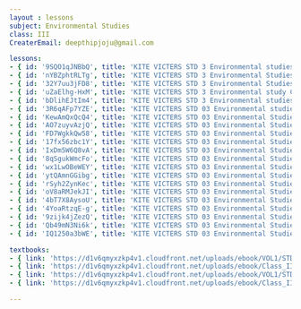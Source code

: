 ```yaml
--- 
layout : lessons 
subject: Environmental Studies
class: III
CreaterEmail: deepthipjoju@gmail.com

lessons: 
- { id: '9SQO1qJNBbQ', title: 'KITE VICTERS STD 3 Environmental studies Class 01 (First Bell-ഫസ്റ്റ് ബെല്‍)' }
- { id: 'nYBZphtRLTg', title: 'KITE VICTERS STD 3 Environmental Studies Class 02 (First Bell-ഫസ്റ്റ് ബെല്‍)' }
- { id: '32Y7uu3jFD8', title: 'KITE VICTERS STD 3 Environmental Studies Class 3 (First Bell-ഫസ്റ്റ് ബെല്‍)' }
- { id: 'uZaElhg-HxM', title: 'KITE VICTERS STD 3 Environmental study Class 4 (First Bell-ഫസ്റ്റ് ബെല്‍)' }
- { id: 'bDlihEJtIm4', title: 'KITE VICTERS STD 3 Environmental studies Class 5 (First Bell-ഫസ്റ്റ് ബെല്‍)' }
- { id: '3R6qAFp7YZE', title: 'KITE VICTERS STD 03 Environmental studies Class 06 (First Bell-ഫസ്റ്റ് ബെല്‍)' }
- { id: 'KewAmQxQcQ4', title: 'KITE VICTERS STD 03 Environmental Studies Class 07 (First Bell-ഫസ്റ്റ് ബെല്‍)' }
- { id: 'AO7zuyvAzjQ', title: 'KITE VICTERS STD 03 Environmental Studies Class 08 (First Bell-ഫസ്റ്റ് ബെല്‍)' }
- { id: 'FD7WgkkQw58', title: 'KITE VICTERS STD 03 Environmental Studies Class 09 (First Bell-ഫസ്റ്റ് ബെല്‍)' }
- { id: '17fx56zbc1Y', title: 'KITE VICTERS STD 03 Environmental Studies Class 10 (First Bell-ഫസ്റ്റ് ബെല്‍)' }
- { id: 'IxDm5W6Q8vA', title: 'KITE VICTERS STD 03 Environmental Studies Class 11 (First Bell-ഫസ്റ്റ് ബെല്‍)' }
- { id: '8qSgukWmcFo', title: 'KITE VICTERS STD 03 Environmental Studies Class 12 (First Bell-ഫസ്റ്റ് ബെല്‍)' }
- { id: 'wx1LwOBeWEY', title: 'KITE VICTERS STD 03 Environmental Studies Class 13 (First Bell-ഫസ്റ്റ് ബെല്‍)' }
- { id: 'ytQAmnGGibg', title: 'KITE VICTERS STD 03 Environmental Studies Class 14 (First Bell-ഫസ്റ്റ് ബെല്‍)' }
- { id: 'rSyh2ZynKec', title: 'KITE VICTERS STD 03 Environmental Studies Class 15 (First Bell-ഫസ്റ്റ് ബെല്‍)' }
- { id: 'oV8aRMJekJI', title: 'KITE VICTERS STD 03 Environmental Studies Class 16 (First Bell-ഫസ്റ്റ് ബെല്‍)' }
- { id: '4bT7X8AysoU', title: 'KITE VICTERS STD 03 Environmental Studies Class 17 (First Bell-ഫസ്റ്റ് ബെല്‍)' }
- { id: '4YoaRtzqE-g', title: 'KITE VICTERS STD 03 Environmental Studies Class 18 (First Bell-ഫസ്റ്റ് ബെല്‍)' }
- { id: '9zijk4jZezQ', title: 'KITE VICTERS STD 03 Environmental Studies Class 19 (First Bell-ഫസ്റ്റ് ബെല്‍)' }
- { id: 'Qb49mN3Ni6k', title: 'KITE VICTERS STD 03 Environmental Studies Class 20 (First Bell-ഫസ്റ്റ് ബെല്‍)' }
- { id: 'IQ1250a3bWE', title: 'KITE VICTERS STD 03 Environmental Studies Class 21 (First Bell-ഫസ്റ്റ് ബെല്‍)' }

textbooks:
- { link: 'https://d1v6qmyxzkp4v1.cloudfront.net/uploads/ebook/VOL1/STD3/ParisarapadanamEnglish/ParisarapadanamEnglish.pdf', title: 'Environmental Studies Part -1' , medium: 'English' }
- { link: 'https://d1v6qmyxzkp4v1.cloudfront.net/uploads/ebook/Class_III/EVS_English_VolII/EVSEnglish.pdf', title: 'Environmental Studies Part -2' , medium: 'English' }
- { link: 'https://d1v6qmyxzkp4v1.cloudfront.net/uploads/ebook/VOL1/STD3/ParisarapadanamMalayalam/ParisarapadanamMalayalam.pdf', title: 'Environmental Studies Part -1' , medium: 'Malayalam' }
- { link: 'https://d1v6qmyxzkp4v1.cloudfront.net/uploads/ebook/Class_III/EVS_M_Vol_II/1-71.pdf', title: 'Environmental Studies Part -2' , medium: 'Malayalam' }

--- 
```

